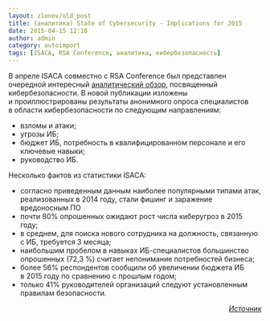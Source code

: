 ```yaml
---
layout: zlonov/old_post
title: (аналитика) State of Cybersecurity - Implications for 2015
date: 2015-04-15 12:16
author: admin
category: autoimport
tags: [ISACA, RSA Conference, аналитика, кибербезопасность]
---
```

В апреле ISACA совместно с RSA Conference был представлен очередной интересный <a href="http://www.isaca.org/cyber/Documents/State-of-Cybersecurity_Res_Eng_0415.pdf">аналитический обзор</a>, посвященный кибербезопасности. В новой публикации изложены и проиллюстрированы результаты анонимного опроса специалистов в области кибербезопасности по следующим направлениям:

<ul>
    <li>взломы и атаки;</li>
    <li>угрозы ИБ;</li>
    <li>бюджет ИБ, потребность в квалифицированном персонале и его ключевые навыки;</li>
    <li>руководство ИБ.</li>
</ul>

Несколько фактов из статистики ISACA:

<ul>
    <li>согласно приведенным данным наиболее популярными типами атак, реализованных в 2014 году, стали фишинг и заражение вредоносным ПО</li>
    <li>почти 80% опрошенных ожидают рост числа киберугроз в 2015 году;</li>
    <li>в среднем, для поиска нового сотрудника на должность, связанную с ИБ, требуется 3 месяца;</li>
    <li>наибольшим пробелом в навыках ИБ-специалистов большинство опрошенных (72,3 %) считает непонимание потребностей бизнеса;</li>
    <li>более 56% респондентов сообщили об увеличении бюджета ИБ в 2015 году по сравнению с прошлым годом;</li>
    <li>только 41% руководителей организаций следуют установленным правилам безопасности.</li>
</ul>

<p style="text-align: right;"><em><a href="http://www.ussc.ru/blog/id/45" target="_blank">Источник</a></em>
